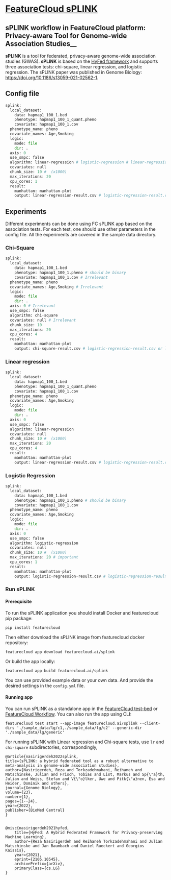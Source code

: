 # [FeatureCloud sPLINK](https://featurecloud.ai/app/splink)
## sPLINK workflow in FeatureCloud platform: Privacy-aware Tool for Genome-wide Association Studies__

**sPLINK** is a tool for federated, privacy-aware genome-wide association studies (GWAS). **sPLINK** is based on the [HyFed framework](https://github.com/tum-aimed/hyfed) and supports three association tests: chi-square, linear regression, and logistic regression. The sPLINK paper was published in Genome Biology: https://doi.org/10.1186/s13059-021-02562-1.

   


## Config file

```python
splink:
  local_dataset:
    data: hapmap1_100_1.bed
    phenotype: hapmap1_100_1_quant.pheno
    covariate: hapmap1_100_1.cov
  phenotype_name: pheno
  covariate_names: Age,Smoking
  logic:
    mode: file
    dir: .
  axis: 0
  use_smpc: false
  algorithm: linear-regression # logistic-regression # linear-regression # chi-square
  covariates: null
  chunk_size: 10 #  (x1000)
  max_iterations: 20
  cpu_cores: 1
  result:
    manhattan: manhattan-plot
    output: linear-regression-result.csv # logistic-regression-result.csv or linear-regression-result.csv or chi-square-result.csv

```


## Experiments
Different experiments can be done using FC sPLINK app based on the association tests. For each test, one should use
other parameters in the config file. All the experiments are covered in the sample data directory.

### Chi-Square

```python
splink:
  local_dataset:
    data: hapmap1_100_1.bed
    phenotype: hapmap1_100_1.pheno # should be binary
    covariate: hapmap1_100_1.cov # Irrelevant
  phenotype_name: pheno
  covariate_names: Age,Smoking # Irrelevant
  logic:
    mode: file
    dir: .
  axis: 0 # Irrelevant
  use_smpc: false
  algorithm: chi-square
  covariates: null # Irrelevant
  chunk_size: 10 
  max_iterations: 20
  cpu_cores: 4
  result:
    manhattan: manhattan-plot
    output: chi-square-result.csv # logistic-regression-result.csv or linear-regression-result.csv or chi-square-result.csv

```

### Linear regression
```python
splink:
  local_dataset:
    data: hapmap1_100_1.bed
    phenotype: hapmap1_100_1_quant.pheno
    covariate: hapmap1_100_1.cov
  phenotype_name: pheno
  covariate_names: Age,Smoking
  logic:
    mode: file
    dir: .
  axis: 0
  use_smpc: false
  algorithm: linear-regression
  covariates: null
  chunk_size: 10 #  (x1000)
  max_iterations: 20
  cpu_cores: 4
  result:
    manhattan: manhattan-plot
    output: linear-regression-result.csv # logistic-regression-result.csv or linear-regression-result.csv or chi-square-result.csv

```

### Logistic Regression

```python
splink:
  local_dataset:
    data: hapmap1_100_1.bed
    phenotype: hapmap1_100_1.pheno # should be binary
    covariate: hapmap1_100_1.cov
  phenotype_name: pheno
  covariate_names: Age,Smoking
  logic:
    mode: file
    dir: .
  axis: 0
  use_smpc: false
  algorithm: logistic-regression
  covariates: null
  chunk_size: 10 #  (x1000)
  max_iterations: 20 # important
  cpu_cores: 1
  result:
    manhattan: manhattan-plot
    output: logistic-regression-result.csv # logistic-regression-result.csv or linear-regression-result.csv or chi-square-result.csv

```


### Run sPLINK

#### Prerequisite

To run the sPLINK application you should install Docker and featurecloud pip package:

```shell
pip install featurecloud
```

Then either download the sPLINK image from featurecloud docker repository:

```shell
featurecloud app download featurecloud.ai/splink
```

Or build the app locally:

```shell
featurecloud app build featurecloud.ai/splink
```

You can use provided example data or your own data. And provide the desired settings in the `config.yml` file.

#### Running app

You can run sPLINK as a standalone app in the [FeatureCloud test-bed](https://featurecloud.ai/development/test) or [FeatureCloud Workflow](https://featurecloud.ai/projects). You can also run the app using CLI:

```shell
featurecloud test start --app-image featurecloud.ai/splink --client-dirs './sample_data/lg/c1,./sample_data/lg/c2' --generic-dir './sample_data/lg/generic'
```
For running sPLINK with Linear regression and Chi-square tests, use `lr` and `chi-square` subdirectories, correspondingly, 

```angular2html
@article{nasirigerdeh2022splink,
title={sPLINK: a hybrid federated tool as a robust alternative to meta-analysis in genome-wide association studies},
author={Nasirigerdeh, Reza and Torkzadehmahani, Reihaneh and Matschinske, Julian and Frisch, Tobias and List, Markus and Sp{\"a}th, Julian and Weiss, Stefan and V{\"o}lker, Uwe and Pitk{\"a}nen, Esa and Heider, Dominik and others},
journal={Genome Biology},
volume={23},
number={1},
pages={1--24},
year={2022},
publisher={BioMed Central}
}


@misc{nasirigerdeh2021hyfed,
    title={HyFed: A Hybrid Federated Framework for Privacy-preserving Machine Learning},
    author={Reza Nasirigerdeh and Reihaneh Torkzadehmahani and Julian Matschinske and Jan Baumbach and Daniel Rueckert and Georgios Kaissis},
    year={2021},
    eprint={2105.10545},
    archivePrefix={arXiv},
    primaryClass={cs.LG}
}
```
